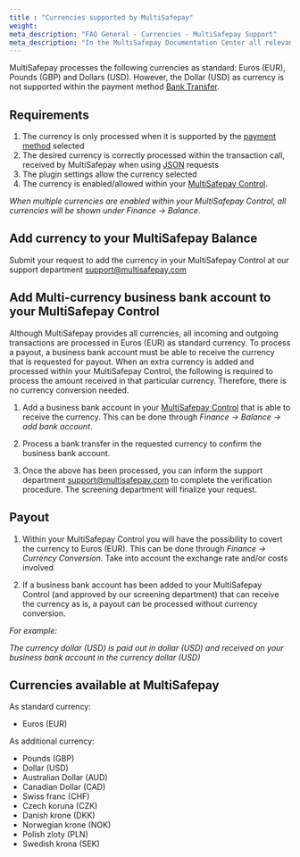 ```yaml
---
title : "Currencies supported by MultiSafepay"
weight:
meta_description: "FAQ General - Currencies - MultiSafepay Support"
meta_description: "In the MultiSafepay Documentation Center all relevant information regarding our Plugins and API. As well as Support pages for Payment Method, Tools and General Questions. You can also find the contact details of our Support Team and Integration Team."
---
```


MultiSafepay processes the following currencies as standard: Euros (EUR), Pounds (GBP) and Dollars (USD). However, the Dollar (USD) as currency is not supported within the payment method [Bank Transfer](/payment-methods/bank-transfer/bank-accounts/).

## Requirements

1. The currency is only processed when it is supported by the [payment method](/payment-methods/) selected
2. The desired currency is correctly processed within the transaction call, received by MultiSafepay when using [JSON](/api/#orders) requests
3. The plugin settings allow the currency selected
4. The currency is enabled/allowed within your [MultiSafepay Control](https://merchant.multisafepay.com/).

_When multiple currencies are enabled within your MultiSafepay Control, all currencies will be shown under Finance -> Balance_.  

## Add currency to your MultiSafepay Balance

Submit your request to add the currency in your MultiSafepay Control at our support department <support@multisafepay.com>

## Add Multi-currency business bank account to your MultiSafepay Control

Although MultiSafepay provides all currencies, all incoming and outgoing transactions are processed in Euros (EUR) as standard currency.
To process a payout, a business bank account must be able to receive the currency that is requested for payout.
When an extra currency is added and processed within your MultiSafepay Control, the following is required to process the amount received in that particular currency. Therefore, there is no currency conversion needed.

1. Add a business bank account in your [MultiSafepay Control](https://merchant.multisafepay.com/) that is able to receive the currency.
This can be done through _Finance -> Balance -> add bank account_.

2. Process a bank transfer in the requested currency to confirm the business bank account.

3. Once the above has been processed, you can inform the support department <support@multisafepay.com> to complete the verification procedure. The screening department will finalize your request.

## Payout

1. Within your MultiSafepay Control you will have the possibility to covert the currency to Euros (EUR). This can be done through _Finance -> Currency Conversion_. Take into account the exchange rate and/or costs involved

2. If a business bank account has been added to your MultiSafepay Control (and approved by our screening department) that can receive the currency as is, a payout can be processed without currency conversion.

_For example:_

_The currency dollar (USD) is paid out in dollar (USD) and received on your business bank account in the currency dollar (USD)_

## Currencies available at MultiSafepay

As standard currency:

* Euros (EUR)

As additional currency:

* Pounds (GBP)
* Dollar (USD)
* Australian Dollar (AUD)
* Canadian Dollar (CAD)
* Swiss franc (CHF)
* Czech koruna (CZK)
* Danish krone (DKK)
* Norwegian krone (NOK)
* Polish zloty (PLN)
* Swedish krona (SEK)
